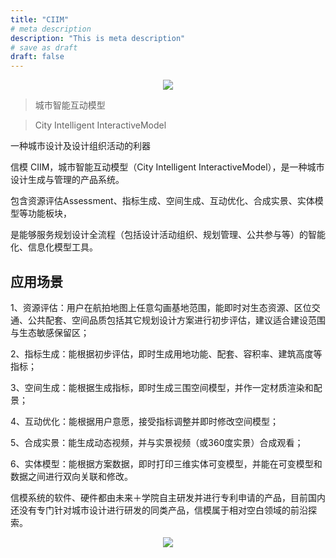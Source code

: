 ```yaml
---
title: "CIIM"
# meta description
description: "This is meta description"
# save as draft
draft: false
---
```


<div align=center>
<img src="/images/ciim/logo.gif"/>
</div>

> 城市智能互动模型

> City Intelligent InteractiveModel

一种城市设计及设计组织活动的利器

信模 CIIM，城市智能互动模型（City Intelligent InteractiveModel），是一种城市设计生成与管理的产品系统。

包含资源评估Assessment、指标生成、空间生成、互动优化、合成实景、实体模型等功能板块，

是能够服务规划设计全流程（包括设计活动组织、规划管理、公共参与等）的智能化、信息化模型工具。



## 应用场景

1、资源评估：用户在航拍地图上任意勾画基地范围，能即时对生态资源、区位交通、公共配套、空间品质包括其它规划设计方案进行初步评估，建议适合建设范围与生态敏感保留区；


2、指标生成：能根据初步评估，即时生成用地功能、配套、容积率、建筑高度等指标；


3、空间生成：能根据生成指标，即时生成三围空间模型，并作一定材质渲染和配景；


4、互动优化：能根据用户意愿，接受指标调整并即时修改空间模型；



5、合成实景：能生成动态视频，并与实景视频（或360度实景）合成观看；



6、实体模型：能根据方案数据，即时打印三维实体可变模型，并能在可变模型和数据之间进行双向关联和修改。


信模系统的软件、硬件都由未来＋学院自主研发并进行专利申请的产品，目前国内还没有专门针对城市设计进行研发的同类产品，信模属于相对空白领域的前沿探索。


<div align=center>
<img src="/images/ciim/ciim-uabb-2019.webp"/>
</div>
